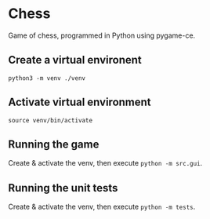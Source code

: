 # Chess

Game of chess, programmed in Python using pygame-ce.

## Create a virtual environent
`python3 -m venv ./venv`

## Activate virtual environment
`source venv/bin/activate`

## Running the game
Create & activate the venv, then execute `python -m src.gui`.

## Running the unit tests
Create & activate the venv, then execute `python -m tests`.